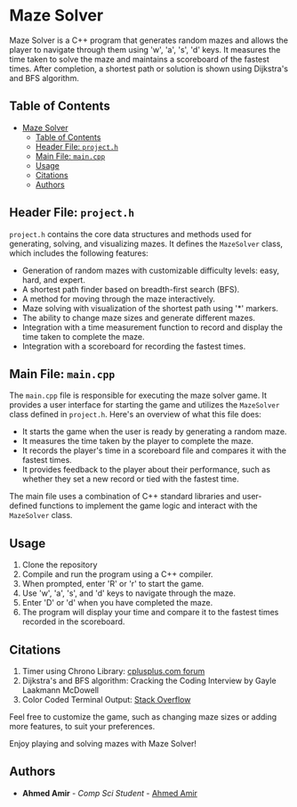 # Maze Solver

Maze Solver is a C++ program that generates random mazes and allows the player to navigate through them using 'w', 'a', 's', 'd' keys. It measures the time taken to solve the maze and maintains a scoreboard of the fastest times. After completion, a shortest path or solution is shown using Dijkstra's and BFS algorithm.

## Table of Contents

- [Maze Solver](#maze-solver)
  - [Table of Contents](#table-of-contents)
  - [Header File: `project.h`](#header-file-projecth)
  - [Main File: `main.cpp`](#main-file-maincpp)
  - [Usage](#usage)
  - [Citations](#citations)
  - [Authors](#authors)

## Header File: `project.h`

`project.h` contains the core data structures and methods used for generating, solving, and visualizing mazes. It defines the `MazeSolver` class, which includes the following features:

- Generation of random mazes with customizable difficulty levels: easy, hard, and expert.
- A shortest path finder based on breadth-first search (BFS).
- A method for moving through the maze interactively.
- Maze solving with visualization of the shortest path using '*' markers.
- The ability to change maze sizes and generate different mazes.
- Integration with a time measurement function to record and display the time taken to complete the maze.
- Integration with a scoreboard for recording the fastest times.

## Main File: `main.cpp`

The `main.cpp` file is responsible for executing the maze solver game. It provides a user interface for starting the game and utilizes the `MazeSolver` class defined in `project.h`. Here's an overview of what this file does:

- It starts the game when the user is ready by generating a random maze.
- It measures the time taken by the player to complete the maze.
- It records the player's time in a scoreboard file and compares it with the fastest times.
- It provides feedback to the player about their performance, such as whether they set a new record or tied with the fastest time.

The main file uses a combination of C++ standard libraries and user-defined functions to implement the game logic and interact with the `MazeSolver` class.

## Usage

1. Clone the repository
2. Compile and run the program using a C++ compiler.
3. When prompted, enter 'R' or 'r' to start the game.
4. Use 'w', 'a', 's', and 'd' keys to navigate through the maze.
5. Enter 'D' or 'd' when you have completed the maze.
6. The program will display your time and compare it to the fastest times recorded in the scoreboard.

## Citations


1. Timer using Chrono Library: [cplusplus.com forum](https://cplusplus.com/forum/beginner/280938/)
2. Dijkstra's and BFS algorithm: Cracking the Coding Interview by Gayle Laakmann McDowell
3. Color Coded Terminal Output: [Stack Overflow](https://stackoverflow.com/questions/4053837/colorizing-text-in-the-console-with-c)

Feel free to customize the game, such as changing maze sizes or adding more features, to suit your preferences.

Enjoy playing and solving mazes with Maze Solver!

## Authors

* **Ahmed Amir** - *Comp Sci Student* - [Ahmed Amir](https://github.com/AhmedA007/) 

